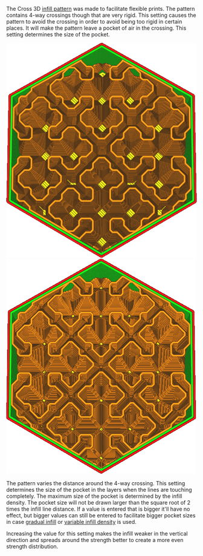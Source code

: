 The Cross 3D [infill pattern](infill_pattern.md) was made to facilitate flexible prints. The pattern contains 4-way crossings though that are very rigid. This setting causes the pattern to avoid the crossing in order to avoid being too rigid in certain places. It will make the pattern leave a pocket of air in the crossing. This setting determines the size of the pocket.

![The default pocket size of 2mm](../images/infill_pattern_cross_3d.png)
![A pocket size of 0.5mm](../images/cross_infill_pocket_size_0_5.png)

The pattern varies the distance around the 4-way crossing. This setting determines the size of the pocket in the layers when the lines are touching completely. The maximum size of the pocket is determined by the infill density. The pocket size will not be drawn larger than the square root of 2 times the infill line distance. If a value is entered that is bigger it'll have no effect, but bigger values can still be entered to facilitate bigger pocket sizes in case [gradual infill](gradual_infill_steps.md) or [variable infill density](cross_infill_density_image.md) is used.

Increasing the value for this setting makes the infill weaker in the vertical direction and spreads around the strength better to create a more even strength distribution.